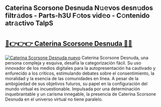 ## Caterina Scorsone Desnuda N𝚞𝚎vos desn𝚞dos filtr𝚊dos - Parts-h3U F𝚘tos vid𝚎o - C𝚘ntenido atr𝚊ctivo TalpS

# <h2><a href="http://mbcsv2.tromn.icu/?c=Caterina+Scorsone+Desnuda">🔗👉👉👉 Caterina Scorsone Desnuda 🔗🔗</a></h2>

[![Caterina Scorsone Desnuda nuevo](https://i.imgur.com/pEAQMta.gif)](http://mbcsv2.tromn.icu/?c=Caterina+Scorsone+Desnuda)
Caterina Scorsone Desnuda, una persona compleja y esquiva, desafía la categorización fácil. Su uso innovador de los medios digitales para la autopresentación ha cautivado y enfurecido a los críticos, estimulando debates sobre el consentimiento, la moralidad y la esencia de las comunidades en línea. A pesar de la ambigüedad de sus objetivos futuros, su papel en la configuración del mundo virtual es incuestionable. Impulsada por una determinación inquebrantable y un carisma innegable, la presencia de Caterina Scorsone Desnuda en el universo virtual no tiene paralelo.
